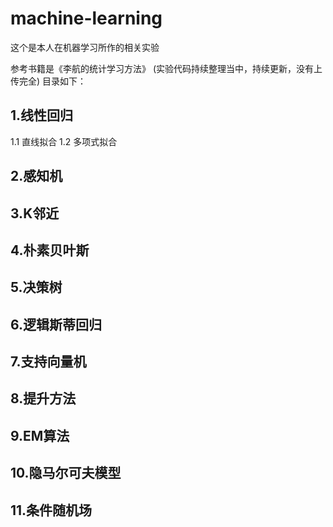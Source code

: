 # machine-learning
这个是本人在机器学习所作的相关实验

参考书籍是《李航的统计学习方法》
(实验代码持续整理当中，持续更新，没有上传完全)
目录如下：

## 1.线性回归
1.1 直线拟合
1.2 多项式拟合

## 2.感知机

## 3.K邻近

## 4.朴素贝叶斯

## 5.决策树

## 6.逻辑斯蒂回归

## 7.支持向量机

## 8.提升方法

## 9.EM算法

## 10.隐马尔可夫模型

## 11.条件随机场
